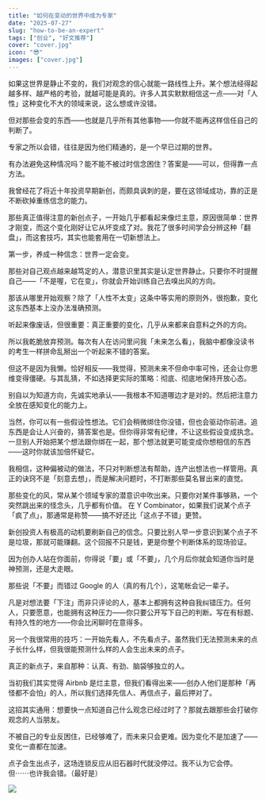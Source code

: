```yaml
---
title: "如何在变动的世界中成为专家"
date: "2025-07-27"
slug: "how-to-be-an-expert"
tags: ["创业", "好文推荐"]
cover: "cover.jpg"
icon: "😎"
images: ["cover.jpg"]
---
```

如果这世界是静止不变的，我们对观念的信心就能一路线性上升。某个想法经得起越多样、越严格的考验，就越可能是真的。许多人其实默默相信这一点——对「人性」这种变化不大的领域来说，这么想或许没错。



但对那些会变的东西——也就是几乎所有其他事物——你就不能再这样信任自己的判断了。



专家之所以会错，往往是因为他们精通的，是一个早已过期的世界。



有办法避免这种情况吗？能不能不被过时信念困住？答案是——可以，但得靠一点方法。



我曾经花了将近十年投资早期新创，而颇具讽刺的是，要在这领域成功，靠的正是不断砍掉重练信念的能力。



那些真正值得注意的新创点子，一开始几乎都看起来像烂主意，原因很简单：世界才刚变，而这个变化刚好让它从坏变成了对。我花了很多时间学会分辨这种「翻盘」，而这套技巧，其实也能套用在一切新想法上。



第一步，养成一种信念：世界一定会变。



那些对自己观点越来越笃定的人，潜意识里其实是认定世界静止。只要你不时提醒自己——「不是喔，它在变」，你就会开始训练自己去嗅出风的方向。



那该从哪里开始观察？除了「人性不太变」这条中等实用的原则外，很抱歉，变化这东西基本上没办法准确预测。



听起来像废话，但很重要：真正重要的变化，几乎从来都来自意料之外的方向。



所以我乾脆放弃预测。每次有人在访问里问我「未来怎么看」，我脑中都像没读书的考生一样拼命乱掰出一个听起来不错的答案。



但这不是因为我懒。恰好相反——我觉得，预测未来不但命中率可怜，还会让你思维变得僵硬。与其乱猜，不如选择更实际的策略：彻底、彻底地保持开放心态。



别自以为知道方向，先诚实地承认——我根本不知道哪边才是对的。然后把注意力全放在感知变化的能力上。



当然，你可以有一些假设性想法。它们会稍微绑住你没错，但也会驱动你前进。追东西是会让人兴奋的，猜答案也是。但你得非常有纪律，不让这些假设变成执念。
一旦别人开始把某个想法跟你绑在一起，那个想法就更可能变成你想相信的东西——这时你就该加倍怀疑它。



我相信，这种偏被动的做法，不只对判断想法有帮助，连产出想法也一样管用。真正的诀窍不是「刻意去想」，而是解决问题时，不打断那些莫名冒出来的直觉。



那些变化的风，常从某个领域专家的潜意识中吹出来。只要你对某件事够熟，一个突然跳出来的怪念头，几乎都有价值。
在 Y Combinator，如果我们说某个点子「疯了点」，那通常是称赞——搞不好还比「这点子不错」更赞。



新创投资人有极高的动机要刷新自己的信念。只要比别人早一步意识到某个点子不是垃圾，那就可能赚翻。这个回报不只是钱，更是你整个判断体系的现场验证。



因为创办人站在你面前，你得说「要」或「不要」，几个月后你就会知道你当时是神预测，还是大走眼。



那些说「不要」而错过 Google 的人（真的有几个），这笔帐会记一辈子。



凡是对想法要「下注」而非只评论的人，基本上都拥有这种自我纠错压力。任何人，只要愿意，也能拥有这种压力——你只要公开写下自己的判断。写在有标题、有持久性的地方——你会比闲聊时在意得多。



另一个我很常用的技巧：一开始先看人，不先看点子。虽然我们无法预测未来的点子长什么样，但我很能预测什么样的人会生出未来的点子。



真正的新点子，来自那种：认真、有劲、脑袋够独立的人。



当初我们其实觉得 Airbnb 是烂主意，但我们看得出来——创办人他们是那种「再怪都不会怕」的人，所以我们选择先信人、再信点子，最后押对了。



这招其实通用：想要快一点知道自己什么观念已经过时了？那就去跟那些会打破你观念的人当朋友。



不被自己的专业反困住，已经够难了，而未来只会更难。因为变化不是加速了——变化一直都在加速。



点子会生出点子，这场连锁反应从旧石器时代就没停过。我不认为它会停。
但⋯⋯也许我会错。（最好是）




![](https://prod-files-secure.s3.us-west-2.amazonaws.com/112d0858-5090-4d34-a606-b75eb8d65fd2/46476355-9cf3-4e99-9b7a-3531bc426380/1000202064.png?X-Amz-Algorithm=AWS4-HMAC-SHA256&X-Amz-Content-Sha256=UNSIGNED-PAYLOAD&X-Amz-Credential=ASIAZI2LB4664KIC6FP7%2F20251004%2Fus-west-2%2Fs3%2Faws4_request&X-Amz-Date=20251004T130019Z&X-Amz-Expires=3600&X-Amz-Security-Token=IQoJb3JpZ2luX2VjEML%2F%2F%2F%2F%2F%2F%2F%2F%2F%2FwEaCXVzLXdlc3QtMiJGMEQCIAsrktYwmmSJTH0luxutH8hZsZJ1sjF4pqPuph%2F%2FBt%2FzAiBt6TdGdfRk1swUorHh6B6ExGlfRiSgs9ZaD4YyKjtv7Cr%2FAwhbEAAaDDYzNzQyMzE4MzgwNSIMEChpPhbFVUO%2F61HiKtwD%2Bkx%2Bt2F4CWf%2BcR8Tzs17as77R4vbZEeudeg6QvjFdOk7pGJoUX1mXMc%2Fu%2F3AIRpDpmGiJdVS36BJDvqMdbRZSa6UyDEaazvxubXyyYYQxHGXvOMJmbVREU091nHDFIivx1xOlvVo9qfFNciU5bDnGK3ziUWCdqTOkUMAXC8eYWkA1DghZ2ip2R%2FJPcsrrtyhXFeeu6xUAl9OBIYTmRu0tE%2BYbZRqKOnXcFb3rS0k6ZuHodoETDEHj6nM5qLLH972rnhBkekiOpjdoxIOTWdtkOfWeggtR%2FWNrZXSHUVGl6qN9JrDzeXLWjjp4Q%2BvwUX68XxjcZq7XVSrHKmowFQZggyG7QFGTVlUuEdJJyTiAEp2uIp1%2Bgf1RSkgOtdUtWYMlvA7NEJxBum1aqd3ursImk4j63co2CxxI2rAs66NnCbkbm2q3Yw0pW3Jteb2bqD76zMeYuV0stlIE7doU3Rtx4%2FiKQ0BWwpvkTZ6onXe39PvdKUUTIFrQRTgPuzo9wweT3l2ZRDc1hKwNOIBV2LPPABk43cO%2BERJP1qkDjwk99n4PuZDHJO5774WrEk%2FsuRL1OvIJ9kt8TWmymB64YMVy56AF%2B7EOsGQOhWA2BvaXXU5kTNkDzTK03qANTIwr%2BGDxwY6pgHCRt8U4ZUqvYPp4d2hZnLg%2FaV7Yw3rNdmjnw1G34bhn0kEgM5pTZNbmXxQNG6lg5lE372rSttfWs6PxQfD2Gq8z6pzlpAC1LlKl0aKhMKgxl9YqWi3sl0SjBUwiH8Ns6PyuW0sGZYVbTNARrvZn0qV%2B0c%2BTZW%2F5H%2FUzS1Rv4baDKUduwd2nNtI5qQ%2BsPrsbhK7osWwQpFCMfxfuo7AN22XKBnBqB7x&X-Amz-Signature=3306df4d3f68e6f5b87cda684723a295d9908bb52347566b70300d6161bf44cb&X-Amz-SignedHeaders=host&x-amz-checksum-mode=ENABLED&x-id=GetObject)

